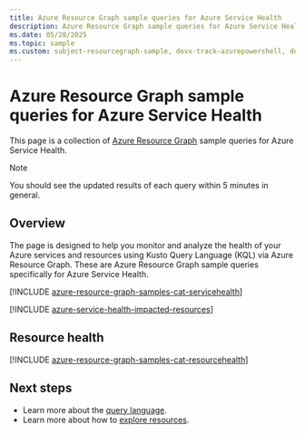 ```yaml
---
title: Azure Resource Graph sample queries for Azure Service Health
description: Azure Resource Graph sample queries for Azure Service Health showing the use of resource types and tables to access Azure Service Health related resources and properties.
ms.date: 05/28/2025
ms.topic: sample
ms.custom: subject-resourcegraph-sample, devx-track-azurepowershell, devx-track-azurecli
---
```

# Azure Resource Graph sample queries for Azure Service Health


This page is a collection of [Azure Resource Graph](/azure/governance/resource-graph/overview) sample queries for Azure Service Health.
>[!NOTE]
>You should see the updated results of each query within 5 minutes in general.

## Overview
The page is designed to help you monitor and analyze the health of your Azure services and resources using Kusto Query Language (KQL) via Azure Resource Graph. These are Azure Resource Graph sample queries specifically for Azure Service Health.

[!INCLUDE [azure-resource-graph-samples-cat-servicehealth](./includes/azure-service-health.md)]

[!INCLUDE [azure-service-health-impacted-resources](includes/azure-service-health-impacted-resources.md)]

## Resource health

[!INCLUDE [azure-resource-graph-samples-cat-resourcehealth](./includes/resource-health.md)]

## Next steps

- Learn more about the [query language](/azure/governance/resource-graph/concepts/query-language).
- Learn more about how to [explore resources](/azure/governance/resource-graph/concepts/explore-resources).
